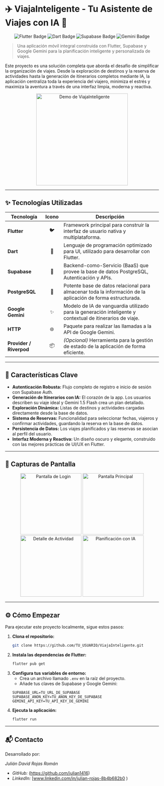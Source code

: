# ✈️ ViajaInteligente - Tu Asistente de Viajes con IA 🤖

<p align="center">
  <img src="https://img.shields.io/badge/Flutter-3.x-02569B?style=for-the-badge&logo=flutter&logoColor=white" alt="Flutter Badge"/>
  <img src="https://img.shields.io/badge/Dart-Language-0175C2?style=for-the-badge&logo=dart&logoColor=white" alt="Dart Badge"/>
  <img src="https://img.shields.io/badge/Supabase-Backend-3ECF8E?style=for-the-badge&logo=supabase&logoColor=white" alt="Supabase Badge"/>
  <img src="https://img.shields.io/badge/Google%20Gemini-AI-8E75B2?style=for-the-badge&logo=google&logoColor=white" alt="Gemini Badge"/>
</p>

> Una aplicación móvil integral construida con Flutter, Supabase y Google Gemini para la planificación inteligente y personalizada de viajes.

Este proyecto es una solución completa que aborda el desafío de simplificar la organización de viajes. Desde la exploración de destinos y la reserva de actividades hasta la generación de itinerarios completos mediante IA, la aplicación centraliza toda la experiencia del viajero, minimiza el estrés y maximiza la aventura a través de una interfaz limpia, moderna y reactiva.

<!-- 
  Añade aquí un GIF atractivo mostrando el flujo principal:
  Explorar -> Ver Actividad -> Planificar con IA -> Ver resultado.
-->
<p align="center">
  <img src="URL_DE_TU_GIF_AQUI" alt="Demo de ViajaInteligente" width="300"/>
</p>

---

## ✨ Tecnologías Utilizadas

| Tecnología          | Icono | Descripción                                                                                              |
| ------------------- | :---: | -------------------------------------------------------------------------------------------------------- |
| **Flutter**         |  🐦   | Framework principal para construir la interfaz de usuario nativa y multiplataforma.                        |
| **Dart**            |  🎯   | Lenguaje de programación optimizado para UI, utilizado para desarrollar con Flutter.                     |
| **Supabase**        |  🚀   | Backend-como-Servicio (BaaS) que provee la base de datos PostgreSQL, Autenticación y APIs.               |
| **PostgreSQL**      |  🐘   | Potente base de datos relacional para almacenar toda la información de la aplicación de forma estructurada. |
| **Google Gemini**   |  ✨   | Modelo de IA de vanguardia utilizado para la generación inteligente y contextual de itinerarios de viaje.   |
| **HTTP**            |  🌐   | Paquete para realizar las llamadas a la API de Google Gemini.                                            |
| **Provider / Riverpod** |  📦   | *(Opcional)* Herramienta para la gestión de estado de la aplicación de forma eficiente.                  |

---

## 🚀 Características Clave

*   **Autenticación Robusta:** Flujo completo de registro e inicio de sesión con Supabase Auth.
*   **Generación de Itinerarios con IA:** El corazón de la app. Los usuarios describen su viaje ideal y Gemini 1.5 Flash crea un plan detallado.
*   **Exploración Dinámica:** Listas de destinos y actividades cargadas directamente desde la base de datos.
*   **Sistema de Reservas:** Funcionalidad para seleccionar fechas, viajeros y confirmar actividades, guardando la reserva en la base de datos.
*   **Persistencia de Datos:** Los viajes planificados y las reservas se asocian al perfil del usuario.
*   **Interfaz Moderna y Reactiva:** Un diseño oscuro y elegante, construido con las mejores prácticas de UI/UX en Flutter.

---

## 📸 Capturas de Pantalla

<!-- 
  Añade aquí tus capturas de pantalla, idealmente con un layout horizontal.
-->
<p align="center">
  <img src="URL_SCREENSHOT_LOGIN" width="200" alt="Pantalla de Login">
  <img src="URL_SCREENSHOT_HOME" width="200" alt="Pantalla Principal">
  <img src="URL_SCREENSHOT_ACTIVIDAD" width="200" alt="Detalle de Actividad">
  <img src="URL_SCREENSHOT_IA" width="200" alt="Planificación con IA">
</p>

---

## ⚙️ Cómo Empezar

Para ejecutar este proyecto localmente, sigue estos pasos:

1.  **Clona el repositorio:**
    ```bash
    git clone https://github.com/TU_USUARIO/ViajaInteligente.git
    ```
2.  **Instala las dependencias de Flutter:**
    ```bash
    flutter pub get
    ```
3.  **Configura tus variables de entorno:**
    *   Crea un archivo llamado `.env` en la raíz del proyecto.
    *   Añade tus claves de Supabase y Google Gemini:
      ```
      SUPABASE_URL=TU_URL_DE_SUPABASE
      SUPABASE_ANON_KEY=TU_ANON_KEY_DE_SUPABASE
      GEMINI_API_KEY=TU_API_KEY_DE_GEMINI
      ```
4.  **Ejecuta la aplicación:**
    ```bash
    flutter run
    ```

---

## 📬 Contacto

Desarrollado por:

*Julián David Rojas Román*  
- *GitHub:* (https://github.com/julian1416)  
- *LinkedIn:* [www.linkedin.com/in/julian-rojas-8b4b682b0
)
